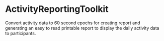 # ActivityReportingToolkit
Convert activity data to 60 second epochs for creating report and generating an easy to read printable report to display the daily activity data to participants. 
